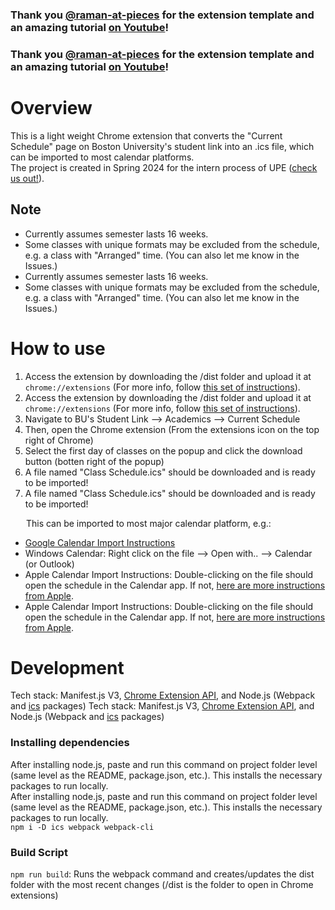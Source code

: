 ### Thank you [@raman-at-pieces](https://github.com/raman-at-pieces) for the extension template and an amazing tutorial [on Youtube](https://www.youtube.com/watch?v=0n809nd4Zu4)!
### Thank you [@raman-at-pieces](https://github.com/raman-at-pieces) for the extension template and an amazing tutorial [on Youtube](https://www.youtube.com/watch?v=0n809nd4Zu4)!

# Overview
This is a light weight Chrome extension that converts the "Current Schedule" page on Boston University's student link into an .ics file, which can be imported to most calendar platforms.  
The project is created in Spring 2024 for the intern process of UPE ([check us out!](http://upebu.byethost7.com)).

## Note
* Currently assumes semester lasts 16 weeks.
* Some classes with unique formats may be excluded from the schedule, e.g. a class with "Arranged" time. (You can also let me know in the Issues.)
* Currently assumes semester lasts 16 weeks.
* Some classes with unique formats may be excluded from the schedule, e.g. a class with "Arranged" time. (You can also let me know in the Issues.)

# How to use
1. Access the extension by downloading the /dist folder and upload it at ```chrome://extensions``` (For more info, follow [this set of instructions](https://developer.chrome.com/docs/extensions/get-started/tutorial/hello-world#load-unpacked)).
1. Access the extension by downloading the /dist folder and upload it at ```chrome://extensions``` (For more info, follow [this set of instructions](https://developer.chrome.com/docs/extensions/get-started/tutorial/hello-world#load-unpacked)).
2. Navigate to BU's Student Link --> Academics --> Current Schedule
3. Then, open the Chrome extension (From the extensions icon on the top right of Chrome)
4. Select the first day of classes on the popup and click the download button (botten right of the popup)
5. A file named "Class Schedule.ics" should be downloaded and is ready to be imported!
5. A file named "Class Schedule.ics" should be downloaded and is ready to be imported!

&ensp;&ensp;&ensp; This can be imported to most major calendar platform, e.g.:
* [Google Calendar Import Instructions](https://support.google.com/calendar/answer/37118?hl=en&co=GENIE.Platform%3DDesktop)
* Windows Calendar: Right click on the file --> Open with.. --> Calendar (or Outlook)
* Apple Calendar Import Instructions: Double-clicking on the file should open the schedule in the Calendar app. If not, [here are more instructions from Apple](https://support.apple.com/guide/calendar/import-or-export-calendars-icl1023/mac).
* Apple Calendar Import Instructions: Double-clicking on the file should open the schedule in the Calendar app. If not, [here are more instructions from Apple](https://support.apple.com/guide/calendar/import-or-export-calendars-icl1023/mac).

# Development
Tech stack: Manifest.js V3, [Chrome Extension API](https://developer.chrome.com/docs/extensions/reference/api), and Node.js (Webpack and [ics](https://www.npmjs.com/package/ics) packages)
Tech stack: Manifest.js V3, [Chrome Extension API](https://developer.chrome.com/docs/extensions/reference/api), and Node.js (Webpack and [ics](https://www.npmjs.com/package/ics) packages)
### Installing dependencies
After installing node.js, paste and run this command on project folder level (same level as the README, package.json, etc.). This installs the necessary packages to run locally. \
After installing node.js, paste and run this command on project folder level (same level as the README, package.json, etc.). This installs the necessary packages to run locally. \
```npm i -D ics webpack webpack-cli```
### Build Script
```npm run build```: Runs the webpack command and creates/updates the dist folder with the most recent changes (/dist is the folder to open in Chrome extensions)

